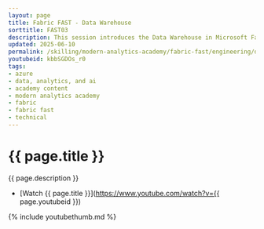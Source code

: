 ```yaml
---
layout: page
title: Fabric FAST - Data Warehouse
sorttitle: FAST03
description: This session introduces the Data Warehouse in Microsoft Fabric -- how it works, what's new, and getting started. 
updated: 2025-06-10
permalink: /skilling/modern-analytics-academy/fabric-fast/engineering/dw
youtubeid: kbbSGDOs_r0
tags: 
- azure
- data, analytics, and ai
- academy content
- modern analytics academy
- fabric
- fabric fast
- technical
---
```


# {{ page.title }}

{{ page.description }}

* [Watch {{ page.title }}](https://www.youtube.com/watch?v={{ page.youtubeid }})

{% include youtubethumb.md %}
